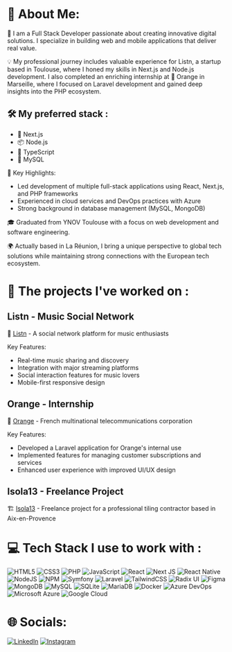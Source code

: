 # 💫 About Me:
🚀 I am a Full Stack Developer passionate about creating innovative digital solutions. I specialize in building web and mobile applications that deliver real value.

💡 My professional journey includes valuable experience for Listn, a startup based in Toulouse, where I honed my skills in Next.js and Node.js development.
I also completed an enriching internship at 🍊 Orange in Marseille, where I focused on Laravel development and gained deep insights into the PHP ecosystem.

## 🛠️ My preferred stack :
- 🔄 Next.js 
- 📦 Node.js
- 📝 TypeScript
- 🐘 MySQL

🌟 Key Highlights:
- Led development of multiple full-stack applications using React, Next.js, and PHP frameworks
- Experienced in cloud services and DevOps practices with Azure
- Strong background in database management (MySQL, MongoDB)

🎓 Graduated from YNOV Toulouse with a focus on web development and software engineering.

🌍 Actually based in La Réunion, I bring a unique perspective to global tech solutions while maintaining strong connections with the European tech ecosystem.

# 🚀 The projects I've worked on :
## Listn - Music Social Network
🎵 [Listn](https://listn.live/) - A social network platform for music enthusiasts

Key Features:
- Real-time music sharing and discovery
- Integration with major streaming platforms
- Social interaction features for music lovers
- Mobile-first responsive design

## Orange - Internship
🍊 [Orange](https://www.orange.com/) - French multinational telecommunications corporation

Key Features:
- Developed a Laravel application for Orange's internal use
- Implemented features for managing customer subscriptions and services
- Enhanced user experience with improved UI/UX design

## Isola13 - Freelance Project
🏗️ [Isola13](https://isola13.fr/) - Freelance project for a professional tiling contractor based in Aix-en-Provence


# 💻 Tech Stack I use to work with :
![HTML5](https://img.shields.io/badge/html5-%23E34F26.svg?style=for-the-badge&logo=html5&logoColor=white)
![CSS3](https://img.shields.io/badge/css3-%231572B6.svg?style=for-the-badge&logo=css3&logoColor=white)
![PHP](https://img.shields.io/badge/php-%23777BB4.svg?style=for-the-badge&logo=php&logoColor=white)
![JavaScript](https://img.shields.io/badge/javascript-%23323330.svg?style=for-the-badge&logo=javascript&logoColor=%23F7DF1E)
![React](https://img.shields.io/badge/react-%2320232a.svg?style=for-the-badge&logo=react&logoColor=%2361DAFB)
![Next JS](https://img.shields.io/badge/Next-black?style=for-the-badge&logo=next.js&logoColor=white)
![React Native](https://img.shields.io/badge/react_native-%2320232a.svg?style=for-the-badge&logo=react&logoColor=%2361DAFB)
![NodeJS](https://img.shields.io/badge/node.js-6DA55F?style=for-the-badge&logo=node.js&logoColor=white)
![NPM](https://img.shields.io/badge/NPM-%23CB3837.svg?style=for-the-badge&logo=npm&logoColor=white)
![Symfony](https://img.shields.io/badge/symfony-%23000000.svg?style=for-the-badge&logo=symfony&logoColor=white)
![Laravel](https://img.shields.io/badge/laravel-%23FF2D20.svg?style=for-the-badge&logo=laravel&logoColor=white)
![TailwindCSS](https://img.shields.io/badge/tailwindcss-%2338B2AC.svg?style=for-the-badge&logo=tailwind-css&logoColor=white)
![Radix UI](https://img.shields.io/badge/radix_ui-161618.svg?style=for-the-badge&logo=radix-ui&logoColor=white)
![Figma](https://img.shields.io/badge/figma-%23F24E1E.svg?style=for-the-badge&logo=figma&logoColor=white)
![MongoDB](https://img.shields.io/badge/MongoDB-%234ea94b.svg?style=for-the-badge&logo=mongodb&logoColor=white)
![MySQL](https://img.shields.io/badge/mysql-%2300000f.svg?style=for-the-badge&logo=mysql&logoColor=white)
![SQLite](https://img.shields.io/badge/sqlite-%2307405e.svg?style=for-the-badge&logo=sqlite&logoColor=white)
![MariaDB](https://img.shields.io/badge/MariaDB-003545?style=for-the-badge&logo=mariadb&logoColor=white)
![Docker](https://img.shields.io/badge/docker-%230db7ed.svg?style=for-the-badge&logo=docker&logoColor=white)
![Azure DevOps](https://img.shields.io/badge/Azure_DevOps-0078D7?style=for-the-badge&logo=azure-devops&logoColor=white)
![Microsoft Azure](https://img.shields.io/badge/Microsoft_Azure-0089D6?style=for-the-badge&logo=microsoft-azure&logoColor=white)
![Google Cloud](https://img.shields.io/badge/Google_Cloud-4285F4?style=for-the-badge&logo=google-cloud&logoColor=white)


# 🌐 Socials:
[![LinkedIn](https://img.shields.io/badge/LinkedIn-%230077B5.svg?logo=linkedin&logoColor=white)](https://www.linkedin.com/in/torea-patissier/) [![Instagram](https://img.shields.io/badge/Instagram-%23E4405F.svg?logo=Instagram&logoColor=white)](https://www.instagram.com/toreapat/)